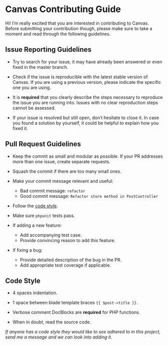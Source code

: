 # Canvas Contributing Guide

Hi! I’m really excited that you are interested in contributing to Canvas. Before submitting your contribution though, please make sure to take a moment and read through the following guidelines.

## Issue Reporting Guidelines

- Try to search for your issue, it may have already been answered or even fixed in the master branch.

- Check if the issue is reproducible with the latest stable version of Canvas. If you are using a previous version, please indicate the specific one you are using.

- It is **required** that you clearly describe the steps necessary to reproduce the issue you are running into. Issues with no clear reproduction steps cannot be assessed.

- If your issue is resolved but still open, don’t hesitate to close it. In case you found a solution by yourself, it could be helpful to explain how you fixed it.

## Pull Request Guidelines

- Keep the commit as small and modular as possible. If your PR addresses more than one issue, create separate requests.

- Squash the commit if there are too many small ones.

- Make your commit message relevant and useful:
    - Bad commit message: `refactor`
    - Good commit message: `Refactor store method in PostController`

- Follow the [code style](#code-style).

- Make sure `phpunit` tests pass.

- If adding a new feature:
    - Add accompanying test case.
    - Provide convincing reason to add this feature.

- If fixing a bug:
    - Provide detailed description of the bug in the PR.
    - Add appropriate test coverage if applicable.

## Code Style

- 4 spaces indentation.

- 1 space between blade template braces `{{ $post->title }}`.

- Verbose comment DocBlocks are **required** for PHP functions.

- When in doubt, read the source code.

*If anyone has a code style they would like to see adhered to in this project, send me a message and we can look into adding it.*